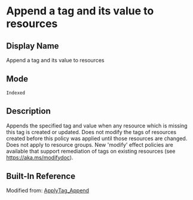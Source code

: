 # Append a tag and its value to resources

## Display Name

Append a tag and its value to resources

## Mode

`Indexed`

## Description

Appends the specified tag and value when any resource which is missing this tag is created or updated. Does not modify the tags of resources created before this policy was applied until those resources are changed. Does not apply to resource groups. New 'modify' effect policies are available that support remediation of tags on existing resources (see https://aka.ms/modifydoc).

## Built-In Reference

Modified from: [ApplyTag_Append](https://github.com/Azure/azure-policy/blob/master/built-in-policies/policyDefinitions/Tags/ApplyTag_Append.json)